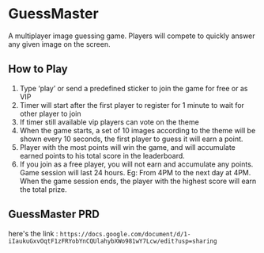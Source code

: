 # GuessMaster
A multiplayer image guessing game. Players will compete to quickly answer any given image on the screen.

## How to Play
1. Type ‘play’ or send a predefined sticker to join the game for free or as VIP
2. Timer will start after the first player to register for 1 minute to wait for other player to join
3. If timer still available vip players can vote on the theme
4. When the game starts, a set of 10 images according to the theme will be shown every 10 seconds, the first player to guess it will earn a point.
5. Player with the most points will win the game, and will accumulate earned points to his total score in the leaderboard.
7. If you join as a free player, you will not earn and accumulate any points.
Game session will last 24 hours. Eg: From 4PM to the next day at 4PM.
When the game session ends, the player with the highest score will earn the total prize.

## GuessMaster PRD
here's the link : `https://docs.google.com/document/d/1-iIaukuGxvOqtF1zFRYobYnCQUlahybXWo981wY7Lcw/edit?usp=sharing`
